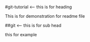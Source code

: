 #git-tutorial <-- this is for heading

This is for demonstration for readme file

##git  <-- this is for sub head

this for example
